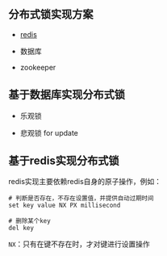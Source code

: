 ## 分布式锁实现方案

* [redis](#基于redis实现分布式锁)

* 数据库

* zookeeper


## 基于数据库实现分布式锁

* 乐观锁

* 悲观锁 for update

## 基于redis实现分布式锁



redis实现主要依赖redis自身的原子操作，例如：


```shell
# 判断是否存在，不存在设置值，并提供自动过期时间
set key value NX PX millisecond

# 删除某个key
del key

```

```NX```：只有在键不存在时，才对键进行设置操作

